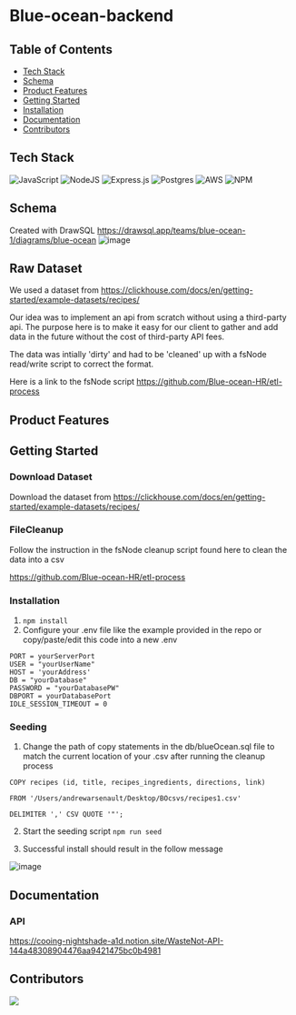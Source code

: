 # Blue-ocean-backend


## Table of Contents
- [Tech Stack](#tech-stack)
- [Schema](#schema)
- [Product Features](#product-features)
- [Getting Started](#getting-started)
- [Installation](#installation)
- [Documentation](#documentation)
- [Contributors](#contributors)


## Tech Stack
![JavaScript](https://img.shields.io/badge/javascript-%23323330.svg?style=for-the-badge&logo=javascript&logoColor=%23F7DF1E)
![NodeJS](https://img.shields.io/badge/node.js-6DA55F?style=for-the-badge&logo=node.js&logoColor=white)
![Express.js](https://img.shields.io/badge/express.js-%23404d59.svg?style=for-the-badge&logo=express&logoColor=%2361DAFB)
![Postgres](https://img.shields.io/badge/postgres-%23316192.svg?style=for-the-badge&logo=postgresql&logoColor=white)
![AWS](https://img.shields.io/badge/AWS-%23FF9900.svg?style=for-the-badge&logo=amazon-aws&logoColor=white)
![NPM](https://img.shields.io/badge/NPM-%23000000.svg?style=for-the-badge&logo=npm&logoColor=white)
## Schema

Created with DrawSQL 
https://drawsql.app/teams/blue-ocean-1/diagrams/blue-ocean
![image](https://user-images.githubusercontent.com/24787921/204449009-03b43f18-4df5-49b1-844f-1516d85186ed.png)

## Raw Dataset

We used a dataset from https://clickhouse.com/docs/en/getting-started/example-datasets/recipes/

Our idea was to implement an api from scratch without using a third-party api.  The purpose here is to make it easy for our client to gather and add data in the future without the cost of third-party API fees.

The data was intially 'dirty' and had to be 'cleaned' up with a fsNode read/write script to correct the format. 

Here is a link to the fsNode script https://github.com/Blue-ocean-HR/etl-process

## Product Features


## Getting Started
### Download Dataset

Download the dataset from https://clickhouse.com/docs/en/getting-started/example-datasets/recipes/

### FileCleanup

Follow the instruction in the fsNode cleanup script found here to clean the data into a csv

https://github.com/Blue-ocean-HR/etl-process

### Installation
1. `npm install`
2. Configure your .env file like the example provided in the repo or copy/paste/edit this code into a new .env

```
PORT = yourServerPort
USER = "yourUserName"
HOST = 'yourAddress'
DB = "yourDatabase"
PASSWORD = "yourDatabasePW"
DBPORT = yourDatabasePort
IDLE_SESSION_TIMEOUT = 0
```

### Seeding

1. Change the path of copy statements in the db/blueOcean.sql file to match the current location of your .csv after running the cleanup process

```
COPY recipes (id, title, recipes_ingredients, directions, link)

FROM '/Users/andrewarsenault/Desktop/BOcsvs/recipes1.csv'

DELIMITER ',' CSV QUOTE '"';
```
2. Start the seeding script `npm run seed`

3. Successful install should result in the follow message

![image](https://user-images.githubusercontent.com/24787921/204452255-1cb74947-ce50-4721-a80d-e5f36fe1cb26.png)


## Documentation
### API

https://cooing-nightshade-a1d.notion.site/WasteNot-API-144a48308904476aa9421475bc0b4981

## Contributors

<a href="https://github.com/Blue-ocean-HR/Blue-ocean-backend/graphs/contributors">
  <img src="https://contrib.rocks/image?repo=Blue-ocean-HR/Blue-ocean-backend" />
</a>
